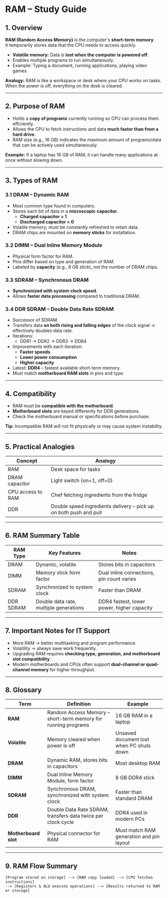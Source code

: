 # RAM – Study Guide

## 1. Overview
**RAM (Random Access Memory)** is the computer's **short-term memory**.  
It temporarily stores data that the CPU needs to access quickly.

- **Volatile memory:** Data is **lost when the computer is powered off**.
- Enables multiple programs to run simultaneously.
- Example: Typing a document, running applications, playing video games.

**Analogy:** RAM is like a workspace or desk where your CPU works on tasks. When the power is off, everything on the desk is cleared.

---

## 2. Purpose of RAM
- Holds a **copy of programs** currently running so CPU can process them efficiently.
- Allows the CPU to fetch instructions and data **much faster than from a hard drive**.
- RAM size (e.g., 16 GB) indicates the maximum amount of programs/data that can be actively used simultaneously.

**Example:** If a laptop has 16 GB of RAM, it can handle many applications at once without slowing down.

---

## 3. Types of RAM

### 3.1 DRAM – Dynamic RAM
- Most common type found in computers.
- Stores each bit of data in a **microscopic capacitor**.
  - **Charged capacitor = 1**
  - **Discharged capacitor = 0**
- Volatile memory; must be constantly refreshed to retain data.
- DRAM chips are mounted on **memory sticks** for installation.

### 3.2 DIMM – Dual Inline Memory Module
- Physical form factor for RAM.
- Pins differ based on type and generation of RAM.
- Labeled by **capacity** (e.g., 8 GB stick), not the number of DRAM chips.

### 3.3 SDRAM – Synchronous DRAM
- **Synchronized with system clock speed**.
- Allows **faster data processing** compared to traditional DRAM.

### 3.4 DDR SDRAM – Double Data Rate SDRAM
- Successor of SDRAM.
- Transfers data **on both rising and falling edges** of the clock signal → effectively doubles data rate.
- Iterations:
  - DDR1 → DDR2 → DDR3 → DDR4
- Improvements with each iteration:
  - **Faster speeds**
  - **Lower power consumption**
  - **Higher capacity**
- Latest: **DDR4** – fastest available short-term memory.
- Must match **motherboard RAM slots** in pins and type.

---

## 4. Compatibility
- RAM must be **compatible with the motherboard**.
- **Motherboard slots** are keyed differently for DDR generations.
- Check the motherboard manual or specifications before purchase.

**Tip:** Incompatible RAM will not fit physically or may cause system instability.

---

## 5. Practical Analogies
| Concept | Analogy |
|---------|---------|
| RAM | Desk space for tasks |
| DRAM capacitor | Light switch (on=1, off=0) |
| CPU access to RAM | Chef fetching ingredients from the fridge |
| DDR | Double speed ingredients delivery – pick up on both push and pull |

---

## 6. RAM Summary Table

| RAM Type | Key Features | Notes |
|----------|-------------|-------|
| DRAM | Dynamic, volatile | Stores bits in capacitors |
| DIMM | Memory stick form factor | Dual inline connections, pin count varies |
| SDRAM | Synchronized to system clock | Faster than DRAM |
| DDR SDRAM | Double data rate, multiple generations | DDR4 fastest, lower power, higher capacity |

---

## 7. Important Notes for IT Support
- More RAM → better multitasking and program performance.
- Volatility → always save work frequently.
- Upgrading RAM requires **checking type, generation, and motherboard slot compatibility**.
- Modern motherboards and CPUs often support **dual-channel or quad-channel memory** for higher throughput.

---

## 8. Glossary

| Term | Definition | Example |
|------|-----------|---------|
| **RAM** | Random Access Memory – short-term memory for running programs | 16 GB RAM in a laptop |
| **Volatile** | Memory cleared when power is off | Unsaved document lost when PC shuts down |
| **DRAM** | Dynamic RAM, stores bits in capacitors | Most desktop RAM |
| **DIMM** | Dual Inline Memory Module, form factor | 8 GB DDR4 stick |
| **SDRAM** | Synchronous DRAM, synchronized with system clock | Faster than standard DRAM |
| **DDR** | Double Data Rate SDRAM, transfers data twice per clock cycle | DDR4 used in modern PCs |
| **Motherboard slot** | Physical connector for RAM | Must match RAM generation and pin layout |

---

## 9. RAM Flow Summary

```
[Program stored on storage] --> [RAM copy loaded] --> [CPU fetches instructions] 
--> [Registers & ALU execute operations] --> [Results returned to RAM or storage]
```

